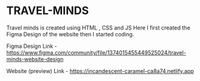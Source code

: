 # TRAVEL-MINDS
 Travel minds is created using HTML , CSS and JS
 Here I first created the Figma Design of the website then I started coding.


 Figma Design Link - https://www.figma.com/community/file/1374015455449525024/travel-minds-website-design

 Website (preview) Link - https://incandescent-caramel-ca8a74.netlify.app